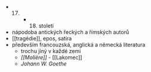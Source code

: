 - 17. - 18. století
- nápodoba antických řeckých a římských autorů
- [[tragédie]], epos, satira
- především francouzská, anglická a německá literatura
	- trochu jiný v každé zemi
	- *[[Molière]]* - [[Lakomec]]
	- *Johann W. Goethe*